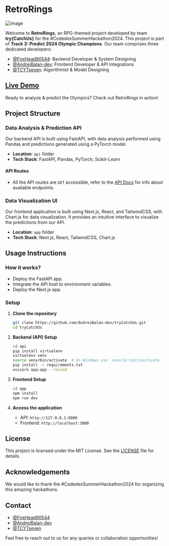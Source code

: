 # RetroRings
![image](https://github.com/user-attachments/assets/d986caff-7642-40dc-a389-09c771e95f82)

Welcome to **RetroRings**, an RPG-themed project developed by team **try{CatchUs}** for the #CodedexSummerHackathon2024. This project is part of **Track 3: Predict 2024 Olympic Champions**. Our team comprises three dedicated developers:
- [@FireHead90544](https://github.com/FireHead90544): Backend Developer & System Designing
- [@AndreiBalan-dev](https://github.com/AndreiBalan-dev): Frontend Developer & API Integrations
- [@TCYTseven](https://github.com/TCYTseven): Algorithmist & Model Designing

## [Live Demo](https://try-catch-us.vercel.app/)
Ready to analyze & predict the Olympics? Check out RetroRings in action!

## Project Structure

### Data Analysis & Prediction API
Our backend API is built using FastAPI, with data analysis performed using Pandas and predictions generated using a PyTorch model.

- **Location**: `api` folder
- **Tech Stack**: FastAPI, Pandas, PyTorch, Scikit-Learn

#### API Routes
- All the API routes are `GET` accessible, refer to the [API Docs](https://trycatchus.onrender.com/docs) for info about available endpoints.

### Data Visualization UI
Our frontend application is built using Next.js, React, and TailwindCSS, with Chart.js for data visualization. It provides an intuitive interface to visualize the predictions from our API.

- **Location**: `app` folder
- **Tech Stack**: Next.js, React, TailwindCSS, Chart.js

## Usage Instructions

### How it works?
- Deploy the FastAPI app.
- Integrate the API host to environment variables.
- Deploy the Next.js app.

### Setup

1. **Clone the repository**
    ```sh
    git clone https://github.com/AndreiBalan-dev/tryCatchUs.git
    cd tryCatchUs
    ```

2. **Backend (API) Setup**
    ```sh
    cd api
    pip install virtualenv
    virtualenv venv
    source venv/bin/activate  # On Windows use `venv\Scripts\activate`
    pip install -r requirements.txt
    uvicorn app:app --reload
    ```

3. **Frontend Setup**
    ```sh
    cd app
    npm install
    npm run dev
    ```

4. **Access the application**
    - API: `http://127.0.0.1:8000`
    - Frontend: `http://localhost:3000`

## License
This project is licensed under the MIT License. See the [LICENSE](https://github.com/AndreiBalan-dev/tryCatchUs/blob/main/LICENSE) file for details.

## Acknowledgements
We would like to thank the #CodedexSummerHackathon2024 for organizing this amazing hackathons.

## Contact
- [@FireHead90544](https://github.com/FireHead90544)
- [@AndreiBalan-dev](https://github.com/AndreiBalan-dev)
- [@TCYTseven](https://github.com/TCYTseven)

Feel free to reach out to us for any queries or collaboration opportunities!
